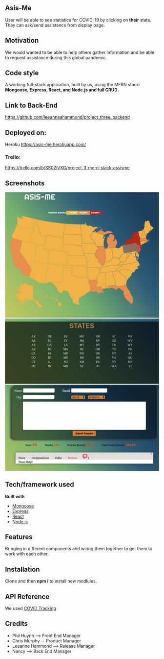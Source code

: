 


## Asis-Me
User will be able to see statistics for COVID-19 by clicking on **their** state. They can ask/send assistance from display page.

## Motivation
We would wanted to be able to help others gather information and be able to request assistance during this global pandemic.


## Code style
A working full-stack application, built by us, using the MERN stack: **Mongoose, Express, React, and Node.js and full CRUD**.

## Link to Back-End
https://github.com/leeanneahammond/project_three_backend

## Deployed on:
Heroku
https://asis-me.herokuapp.com/

### Trello:
https://trello.com/b/SS0ZiVXG/project-3-mern-stack-assisme

 
## Screenshots
![Clickable States](public/asismeSS3.png)
![Clickable States](public/asismeSS2.png)
![Input Form](public/asismeSS1.png)

## Tech/framework used

<b>Built with</b>
- [Mongoose](https://mongoosejs.com/)
- [Express](https://expressjs.com/)
- [React](https://reactjs.org/)
- [Node.js](https://nodejs.org/)



## Features
Bringing in different components and wiring them together to get them to work with each other. 


## Installation
Clone and then **npm i** to install new modlules. 

## API Reference

We used [COVID Tracking](https://covidtracking.com/api/states)

## Credits
- Phil Huynh --> Front End Manager </br>
- Chris Murphy -- Product Manager </br>
- Leeanne Hammond --> Release Manager </br>
- Nancy --> Back End Manager </br>

